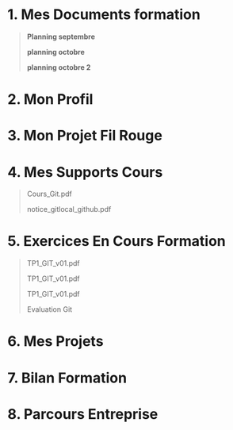 # 1. Mes Documents formation

>**Planning septembre**
>
>**planning octobre**
>
>**planning octobre 2**

# 2. Mon Profil

# 3. Mon Projet Fil Rouge

# 4. Mes Supports Cours

>Cours_Git.pdf
>
>notice_gitlocal_github.pdf

# 5. Exercices En Cours Formation

>TP1_GIT_v01.pdf
>
>TP1_GIT_v01.pdf
>
>TP1_GIT_v01.pdf
>
>Evaluation Git

# 6. Mes Projets

# 7. Bilan Formation

# 8. Parcours Entreprise
